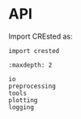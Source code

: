 # API

Import CREsted as:

```
import crested
```

```{toctree}
:maxdepth: 2

io
preprocessing
tools
plotting
logging
```

